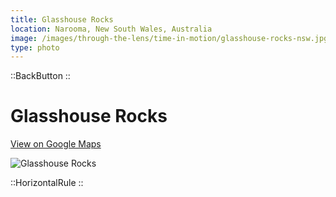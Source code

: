 ```yaml
---
title: Glasshouse Rocks
location: Narooma, New South Wales, Australia
image: /images/through-the-lens/time-in-motion/glasshouse-rocks-nsw.jpg
type: photo
---
```


::BackButton
::

# Glasshouse Rocks

<a href="https://www.google.com/maps/search/?api=1&query=Knickers+Beach,Narooma,+New+South+Wales,+Australia" target="_blank" rel="noopener noreferrer">View on Google Maps</a>

![Glasshouse Rocks](/images/through-the-lens/time-in-motion/glasshouse-rocks-nsw.jpg)

<div class="mb-8"></div>

::HorizontalRule
::

